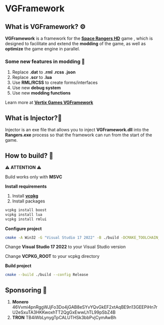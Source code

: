 # VGFramework

## What is VGFramework? ⚙️

**VGFramework** is a framework for the [**Space Rangers HD**](https://store.steampowered.com/app/214730/Space_Rangers_HD_A_War_Apart/) game , which is designed to facilitate and extend the **modding** of the game, as well as **optimize** the game engine in parallel.

### Some new features in modding 🔨

1. Replace **.dat** to **.rml** **.rcss** **.json**
2. Replace **.scr** to **.lua**
3. Use **RML/RCSS** to create forms/interfaces
4. Use new **debug system**
5. Use new **modding functions**

Learn more at [**Vertix Games VGFramework**](https://vertix.games/vgframework)

## What is Injector?🧪

Injector is an exe file that allows you to inject **VGFramework.dll** into the **Rangers.exe** process so that the framework can run from the start of the game.

## How to build? 🧰

⚠️ **ATTENTION** ⚠️

Build works only with **MSVC**

**Install requirements**

1. Install [**vcpkg**](https://github.com/microsoft/vcpkg/releases/) 
2. Install packages 

``````bash
vcpkg install boost
vcpkg install lua
vcpkg install rmlui
``````

**Configure project**

``````bash
cmake -A Win32 -G "Visual Studio 17 2022" -B ./build -DCMAKE_TOOLCHAIN_FILE=VCPKG_ROOT/scripts/buildsystems/vcpkg.cmake -DCMAKE_BUILD_TYPE=Release
``````

Change **Visual Studio 17 2022** to your Visual Studio version

Change **VCPKG_ROOT** to your vcpkg directory

**Build project**

``````bash
cmake --build ./build --config Release
``````

## Sponsoring 💎

1. **Monero** 46Vvmi4pnRggWJjFo3Do4jGAB8eSYvYQvGkEF2xtAqBE9n13GEEPiHn7rU2eSxuTA3HKKwoxhTT2QgGxEwwLhTL99pSbZ4B
2. **TRON** TB4iWbLynygTpCALUTHSk3bbPvjCymAwBh